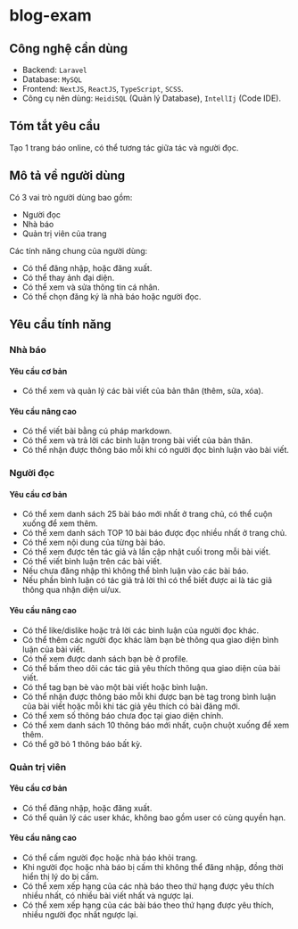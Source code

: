 # blog-exam

## Công nghệ cần dùng
- Backend: `Laravel`
- Database: `MySQL`
- Frontend: `NextJS`, `ReactJS`, `TypeScript`, `SCSS`.
- Công cụ nên dùng: `HeidiSQL` (Quản lý Database), `IntellIj` (Code IDE).

## Tóm tắt yêu cầu
Tạo 1 trang báo online, có thể tương tác giữa tác và người đọc.

## Mô tả về người dùng
Có 3 vai trò người dùng bao gồm:
- Người đọc
- Nhà báo
- Quản trị viên của trang

Các tính năng chung của người dùng:
- Có thể đăng nhập, hoặc đăng xuất.
- Có thể thay ảnh đại diện.
- Có thể xem và sửa thông tin cá nhân.
- Có thể chọn đăng ký là nhà báo hoặc người đọc.

## Yêu cầu tính năng

### Nhà báo
#### Yêu cầu cơ bản
- Có thể xem và quản lý các bài viết của bản thân (thêm, sửa, xóa).
#### Yêu cầu nâng cao
- Có thể viết bài bằng cú pháp markdown.
- Có thể xem và trả lời các bình luận trong bài viết của bản thân.
- Có thể nhận được thông báo mỗi khi có người đọc bình luận vào bài viết.
### Người đọc
#### Yêu cầu cơ bản
- Có thể xem danh sách 25 bài báo mới nhất ở trang chủ, có thể cuộn xuống để xem thêm.
- Có thể xem danh sách TOP 10 bài báo được đọc nhiều nhất ở trang chủ.
- Có thể xem nội dung của từng bài báo.
- Có thể xem được tên tác giả và lần cập nhật cuối trong mỗi bài viết.
- Có thể viết bình luận trên các bài viết.
- Nếu chưa đăng nhập thì không thể bình luận vào các bài báo.
- Nếu phần bình luận có tác giả trả lời thì có thể biết được ai là tác giả thông qua nhận diện ui/ux.

#### Yêu cầu nâng cao
- Có thể like/dislike hoặc trả lời các bình luận của người đọc khác.
- Có thể thêm các người đọc khác làm bạn bè thông qua giao diện bình luận của bài viết.
- Có thể xem được danh sách bạn bè ở profile.
- Có thể bấm theo dõi các tác giả yêu thích thông qua giao diện của bài viết.
- Có thể tag bạn bè vào một bài viết hoặc bình luận.
- Có thể nhận được thông báo mỗi khi được bạn bè tag trong bình luận của bài viết hoặc mỗi khi tác giả yêu thích có bài đăng mới.
- Có thể xem số thông báo chưa đọc tại giao diện chính.
- Có thể xem danh sách 10 thông báo mới nhất, cuộn chuột xuống để xem thêm.
- Có thể gỡ bỏ 1 thông báo bất kỳ.
### Quản trị viên
#### Yêu cầu cơ bản
- Có thể đăng nhập, hoặc đăng xuất.
- Có thể quản lý các user khác, không bao gồm user có cùng quyền hạn.
#### Yêu cầu nâng cao
- Có thể cấm người đọc hoặc nhà báo khỏi trang.
- Khi người đọc hoặc nhà báo bị cấm thì không thể đăng nhập, đồng thời hiển thị lý do bị cấm.
- Có thể xem xếp hạng của các nhà báo theo thứ hạng được yêu thích nhiều nhất, có nhiều bài viết nhất và ngược lại.
- Có thể xem xếp hạng của các bài báo theo thứ hạng được yêu thích, nhiều người đọc nhất ngược lại.

